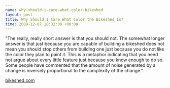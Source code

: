 ```yaml
--- 
name: why-should-i-care-what-color-bikeshed 
layout: post 
title: Why Should I Care What Color the Bikeshed Is? 
time: 2009-12-07 18:32:00 +00:00 
---
```


"The really, really short answer is that you should not. The somewhat
longer answer is that just because you are capable of building a
bikeshed does not mean you should stop others from building one just
because you do not like the color they plan to paint it. This is a
metaphor indicating that you need not argue about every little feature
just because you know enough to do so. Some people have commented that
the amount of noise generated by a change is inversely proportional to
the complexity of the change."

[bikeshed.com](http://bikeshed.com/)